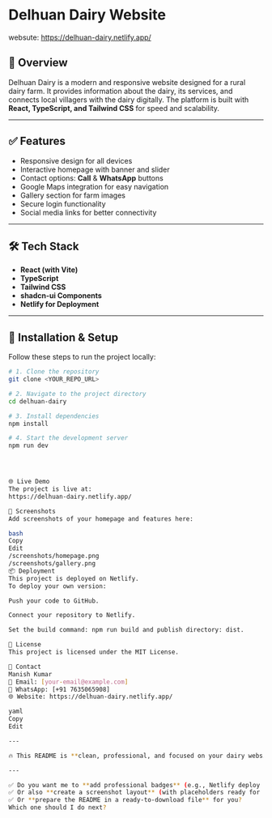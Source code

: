 # Delhuan Dairy Website
 websute:  https://delhuan-dairy.netlify.app/
## 🐄 Overview
Delhuan Dairy is a modern and responsive website designed for a rural dairy farm. It provides information about the dairy, its services, and connects local villagers with the dairy digitally. The platform is built with **React, TypeScript, and Tailwind CSS** for speed and scalability.

---

## ✅ Features
- Responsive design for all devices
- Interactive homepage with banner and slider
- Contact options: **Call** & **WhatsApp** buttons
- Google Maps integration for easy navigation
- Gallery section for farm images
- Secure login functionality
- Social media links for better connectivity

---

## 🛠 Tech Stack
- **React (with Vite)**
- **TypeScript**
- **Tailwind CSS**
- **shadcn-ui Components**
- **Netlify for Deployment**

---

## 🚀 Installation & Setup
Follow these steps to run the project locally:

```bash
# 1. Clone the repository
git clone <YOUR_REPO_URL>

# 2. Navigate to the project directory
cd delhuan-dairy

# 3. Install dependencies
npm install

# 4. Start the development server
npm run dev




🌐 Live Demo
The project is live at:
https://delhuan-dairy.netlify.app/

📸 Screenshots
Add screenshots of your homepage and features here:

bash
Copy
Edit
/screenshots/homepage.png
/screenshots/gallery.png
📦 Deployment
This project is deployed on Netlify.
To deploy your own version:

Push your code to GitHub.

Connect your repository to Netlify.

Set the build command: npm run build and publish directory: dist.

📜 License
This project is licensed under the MIT License.

👤 Contact
Manish Kumar
📧 Email: [your-email@example.com]
📱 WhatsApp: [+91 7635065908]
🌐 Website: https://delhuan-dairy.netlify.app/

yaml
Copy
Edit

---

🔥 This README is **clean, professional, and focused on your dairy website**. No mention of Lovable or any other platform.  

---

✅ Do you want me to **add professional badges** (e.g., Netlify deploy status, React version, License, etc.)  
✅ Or also **create a screenshot layout** (with placeholders ready for images)?  
✅ Or **prepare the README in a ready-to-download file** for you?  
Which one should I do next?
